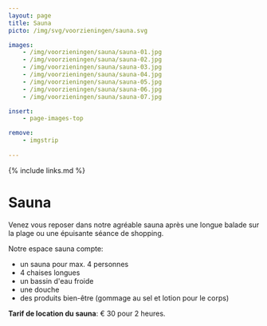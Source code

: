 ```yaml
---
layout: page
title: Sauna
picto: /img/svg/voorzieningen/sauna.svg

images:
    - /img/voorzieningen/sauna/sauna-01.jpg
    - /img/voorzieningen/sauna/sauna-02.jpg
    - /img/voorzieningen/sauna/sauna-03.jpg
    - /img/voorzieningen/sauna/sauna-04.jpg
    - /img/voorzieningen/sauna/sauna-05.jpg
    - /img/voorzieningen/sauna/sauna-06.jpg
    - /img/voorzieningen/sauna/sauna-07.jpg

insert:
    - page-images-top

remove:
    - imgstrip
    
---
```


{% include links.md %}

# Sauna  

Venez vous reposer dans notre agréable sauna après une longue balade sur la plage ou une épuisante séance de shopping. 

Notre espace sauna compte:

- un sauna pour max. 4 personnes
- 4 chaises longues
- un bassin d'eau froide
- une douche
- des produits bien-être (gommage au sel et lotion pour le corps)

**Tarif de location du sauna**: € 30 pour 2 heures.
